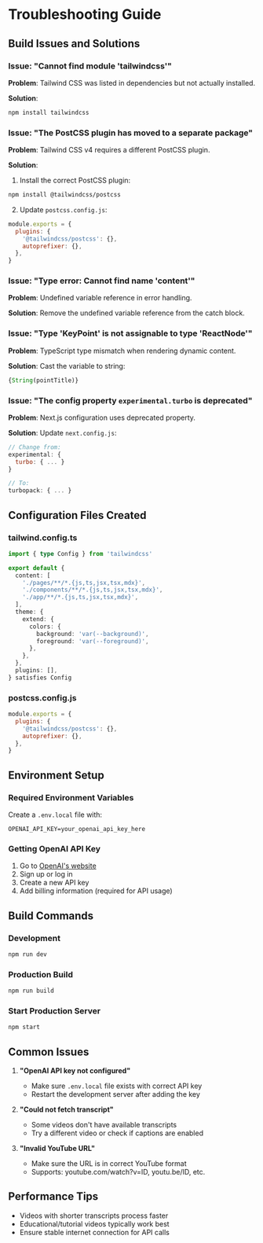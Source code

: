 # Troubleshooting Guide

## Build Issues and Solutions

### Issue: "Cannot find module 'tailwindcss'"
**Problem**: Tailwind CSS was listed in dependencies but not actually installed.

**Solution**: 
```bash
npm install tailwindcss
```

### Issue: "The PostCSS plugin has moved to a separate package"
**Problem**: Tailwind CSS v4 requires a different PostCSS plugin.

**Solution**: 
1. Install the correct PostCSS plugin:
```bash
npm install @tailwindcss/postcss
```

2. Update `postcss.config.js`:
```javascript
module.exports = {
  plugins: {
    '@tailwindcss/postcss': {},
    autoprefixer: {},
  },
}
```

### Issue: "Type error: Cannot find name 'content'"
**Problem**: Undefined variable reference in error handling.

**Solution**: Remove the undefined variable reference from the catch block.

### Issue: "Type 'KeyPoint' is not assignable to type 'ReactNode'"
**Problem**: TypeScript type mismatch when rendering dynamic content.

**Solution**: Cast the variable to string:
```typescript
{String(pointTitle)}
```

### Issue: "The config property `experimental.turbo` is deprecated"
**Problem**: Next.js configuration uses deprecated property.

**Solution**: Update `next.config.js`:
```javascript
// Change from:
experimental: {
  turbo: { ... }
}

// To:
turbopack: { ... }
```

## Configuration Files Created

### tailwind.config.ts
```typescript
import { type Config } from 'tailwindcss'

export default {
  content: [
    './pages/**/*.{js,ts,jsx,tsx,mdx}',
    './components/**/*.{js,ts,jsx,tsx,mdx}',
    './app/**/*.{js,ts,jsx,tsx,mdx}',
  ],
  theme: {
    extend: {
      colors: {
        background: 'var(--background)',
        foreground: 'var(--foreground)',
      },
    },
  },
  plugins: [],
} satisfies Config
```

### postcss.config.js
```javascript
module.exports = {
  plugins: {
    '@tailwindcss/postcss': {},
    autoprefixer: {},
  },
}
```

## Environment Setup

### Required Environment Variables
Create a `.env.local` file with:
```env
OPENAI_API_KEY=your_openai_api_key_here
```

### Getting OpenAI API Key
1. Go to [OpenAI's website](https://platform.openai.com/api-keys)
2. Sign up or log in
3. Create a new API key
4. Add billing information (required for API usage)

## Build Commands

### Development
```bash
npm run dev
```

### Production Build
```bash
npm run build
```

### Start Production Server
```bash
npm start
```

## Common Issues

1. **"OpenAI API key not configured"**
   - Make sure `.env.local` file exists with correct API key
   - Restart the development server after adding the key

2. **"Could not fetch transcript"**
   - Some videos don't have available transcripts
   - Try a different video or check if captions are enabled

3. **"Invalid YouTube URL"**
   - Make sure the URL is in correct YouTube format
   - Supports: youtube.com/watch?v=ID, youtu.be/ID, etc.

## Performance Tips

- Videos with shorter transcripts process faster
- Educational/tutorial videos typically work best
- Ensure stable internet connection for API calls
